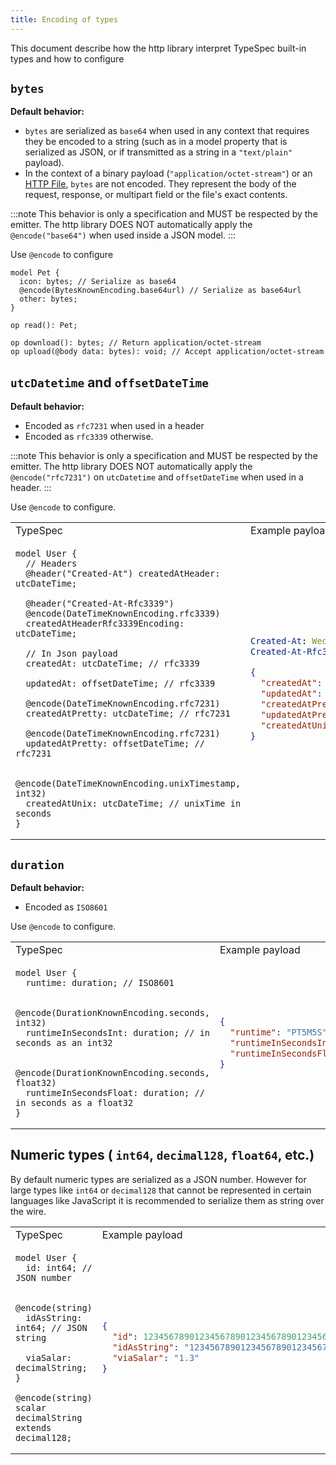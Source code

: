 ```yaml
---
title: Encoding of types
---
```


This document describe how the http library interpret TypeSpec built-in types and how to configure

## `bytes`

**Default behavior:**

- `bytes` are serialized as `base64` when used in any context that requires they be encoded to a string (such as in a model property that is serialized as JSON, or if transmitted as a string in a `"text/plain"` payload).
- In the context of a binary payload (`"application/octet-stream"`) or an [HTTP File](./operations.md#handling-files), `bytes` are not encoded. They represent the body of the request, response, or multipart field or the file's exact contents.

:::note
This behavior is only a specification and MUST be respected by the emitter. The http library DOES NOT automatically apply the `@encode("base64")` when used inside a JSON model.
:::

Use `@encode` to configure

```tsp
model Pet {
  icon: bytes; // Serialize as base64
  @encode(BytesKnownEncoding.base64url) // Serialize as base64url
  other: bytes;
}

op read(): Pet;

op download(): bytes; // Return application/octet-stream
op upload(@body data: bytes): void; // Accept application/octet-stream
```

## `utcDatetime` and `offsetDateTime`

**Default behavior:**

- Encoded as `rfc7231` when used in a header
- Encoded as `rfc3339` otherwise.

:::note
This behavior is only a specification and MUST be respected by the emitter. The http library DOES NOT automatically apply the `@encode("rfc7231")` on `utcDatetime` and `offsetDateTime` when used in a header.
:::

Use `@encode` to configure.

<table>
<tr><td>TypeSpec</td><td>Example payload</td></tr>
<tr>
<td>

```tsp
model User {
  // Headers
  @header("Created-At") createdAtHeader: utcDateTime;

  @header("Created-At-Rfc3339")
  @encode(DateTimeKnownEncoding.rfc3339)
  createdAtHeaderRfc3339Encoding: utcDateTime;

  // In Json payload
  createdAt: utcDateTime; // rfc3339

  updatedAt: offsetDateTime; // rfc3339

  @encode(DateTimeKnownEncoding.rfc7231)
  createdAtPretty: utcDateTime; // rfc7231

  @encode(DateTimeKnownEncoding.rfc7231)
  updatedAtPretty: offsetDateTime; // rfc7231

  @encode(DateTimeKnownEncoding.unixTimestamp, int32)
  createdAtUnix: utcDateTime; // unixTime in seconds
}
```

</td>
<td>

```yaml
Created-At: Wed, 12 Oct 2022 07:20:50 GMT
Created-At-Rfc3339: 2022-10-12T07:20:50.52Z
```

```json
{
  "createdAt": "2022-10-12T07:20:50.52Z",
  "updatedAt": "2022-10-25T07:20:50.52+07:00",
  "createdAtPretty": "Wed, 12 Oct 2022 07:20:50 GMT",
  "updatedAtPretty": "Tue, 25 Oct 2022 00:20:50 GMT",
  "createdAtUnix": 1493938410
}
```

</td>
</tr>
</table>

## `duration`

**Default behavior:**

- Encoded as `ISO8601`

Use `@encode` to configure.

<table>
<tr><td>TypeSpec</td><td>Example payload</td></tr>
<tr>
<td>

```tsp
model User {
  runtime: duration; // ISO8601

  @encode(DurationKnownEncoding.seconds, int32)
  runtimeInSecondsInt: duration; // in seconds as an int32

  @encode(DurationKnownEncoding.seconds, float32)
  runtimeInSecondsFloat: duration; // in seconds as a float32
}
```

</td>
<td>

```json
{
  "runtime": "PT5M5S",
  "runtimeInSecondsInt": "305",
  "runtimeInSecondsFloat": "305.0"
}
```

</td>
</tr>
</table>

## Numeric types ( `int64`, `decimal128`, `float64`, etc.)

By default numeric types are serialized as a JSON number. However for large types like `int64` or `decimal128` that cannot be represented in certain languages like JavaScript it is recommended to serialize them as string over the wire.

<table>
<tr><td>TypeSpec</td><td>Example payload</td></tr>
<tr>
<td>

```tsp
model User {
  id: int64; // JSON number

  @encode(string)
  idAsString: int64; // JSON string

  viaSalar: decimalString;
}

@encode(string)
scalar decimalString extends decimal128;
```

</td>
<td>

```json
{
  "id": 1234567890123456789012345678901234567890,
  "idAsString": "1234567890123456789012345678901234567890",
  "viaSalar": "1.3"
}
```

</td>
</tr>
</table>
